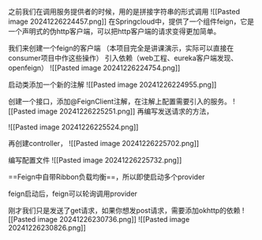 之前我们在调用服务提供者的时候，用的是拼接字符串的形式调用
![[Pasted image 20241226224457.png]]
在Springcloud中，提供了一个组件feign，它是一个声明式的伪http客户端，可以把http客户端的请求变得更加简单。


我们来创建一个feign的客户端 （本项目完全是讲课演示，实际可以直接在consumer项目中作这些操作）
引入依赖（web工程、eureka客户端发现、openfeign）
![[Pasted image 20241226224754.png]]

启动类添加一个新的注解
![[Pasted image 20241226224955.png]]

创建一个接口，添加@FeignClient注解，在注解上配置需要引入的服务。
![[Pasted image 20241226225251.png]]
再编写发送请求的方法，

![[Pasted image 20241226225524.png]]

再创建controller，
![[Pasted image 20241226225702.png]]

编写配置文件
![[Pasted image 20241226225732.png]]

==Feign中自带Ribbon负载均衡==，所以即使启动多个provider

feign启动后，feign可以轮询调用provider

刚才我们只是发送了get请求，如果你想发post请求，需要添加okhttp的依赖
![[Pasted image 20241226230736.png]]
![[Pasted image 20241226230826.png]]
